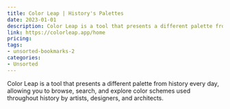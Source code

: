 ```yaml
---
title: Color Leap | History's Palettes
date: 2023-01-01
description: Color Leap is a tool that presents a different palette from history every day, allowing you to browse, search, and explore color schemes used throughout history by artists, designers, and architects.
link: https://colorleap.app/home
pricing: 
tags: 
- unsorted-bookmarks-2 
categories: 
- Unsorted 
---
```


Color Leap is a tool that presents a different palette from history every day, allowing you to browse, search, and explore color schemes used throughout history by artists, designers, and architects.